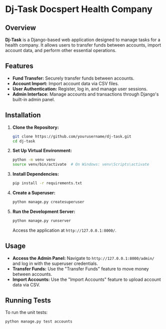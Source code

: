 
# Dj-Task Docspert Health Company 

## Overview

**Dj-Task** is a Django-based web application designed to manage tasks for a health company. It allows users to transfer funds between accounts, import account data, and perform other essential operations.

## Features

- **Fund Transfer:** Securely transfer funds between accounts.
- **Account Import:** Import account data via CSV files.
- **User Authentication:** Register, log in, and manage user sessions.
- **Admin Interface:** Manage accounts and transactions through Django's built-in admin panel.


## Installation

1. **Clone the Repository:**

   ```bash
   git clone https://github.com/yourusername/dj-task.git
   cd dj-task
   ```

2. **Set Up Virtual Environment:**

   ```bash
   python -m venv venv
   source venv/bin/activate  # On Windows: venv\Scripts\activate
   ```

3. **Install Dependencies:**

   ```bash
   pip install -r requirements.txt
   ```


6. **Create a Superuser:**

   ```bash
   python manage.py createsuperuser
   ```

7. **Run the Development Server:**

   ```bash
   python manage.py runserver
   ```

   Access the application at `http://127.0.0.1:8000/`.

## Usage

- **Access the Admin Panel:** Navigate to `http://127.0.0.1:8000/admin/` and log in with the superuser credentials.
- **Transfer Funds:** Use the "Transfer Funds" feature to move money between accounts.
- **Import Accounts:** Use the "Import Accounts" feature to upload account data via CSV.

## Running Tests

To run the unit tests:

```bash
python manage.py test accounts
```

 
